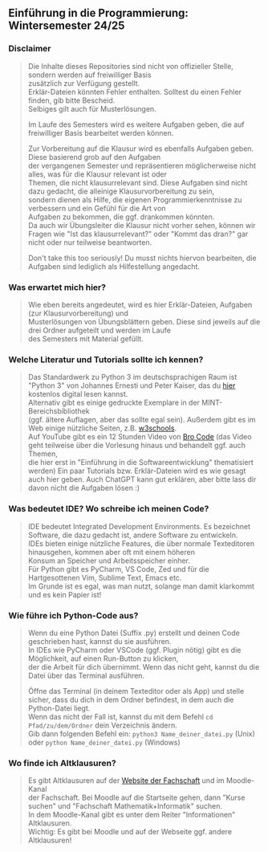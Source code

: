 ## Einführung in die Programmierung: Wintersemester 24/25

### Disclaimer
> Die Inhalte dieses Repositories sind nicht von offizieller Stelle, sondern werden auf freiwilliger Basis  
> zusätzlich zur Verfügung gestellt.  
> Erklär-Dateien könnten Fehler enthalten. Solltest du einen Fehler finden, gib bitte Bescheid.  
> Selbiges gilt auch für Musterlösungen.
>
> Im Laufe des Semesters wird es weitere Aufgaben geben, die auf freiwilliger Basis bearbeitet werden können.  
>
> Zur Vorbereitung auf die Klausur wird es ebenfalls Aufgaben geben. Diese basierend grob auf den Aufgaben  
> der vergangenen Semester und repräsentieren möglicherweise nicht alles, was für die Klausur relevant ist oder  
> Themen, die nicht klausurrelevant sind. Diese Aufgaben sind nicht dazu gedacht, die alleinige Klausurvorbereitung zu sein,  
> sondern dienen als Hilfe, die eigenen Programmierkenntnisse zu verbessern und ein Gefühl für die Art von  
> Aufgaben zu bekommen, die ggf. drankommen könnten.  
> Da auch wir Übungsleiter die Klausur nicht vorher sehen, können wir Fragen wie "Ist das klausurrelevant?" oder "Kommt das dran?"
> gar nicht oder nur teilweise beantworten.
>
> Don't take this too seriously! Du musst nichts hiervon bearbeiten, die Aufgaben sind lediglich als Hilfestellung angedacht.


### Was erwartet mich hier?
> Wie eben bereits angedeutet, wird es hier Erklär-Dateien, Aufgaben (zur Klausurvorbereitung) und  
> Musterlösungen von Übungsblättern geben. Diese sind jeweils auf die drei Ordner aufgeteilt und werden im Laufe  
> des Semesters mit Material gefüllt.


### Welche Literatur und Tutorials sollte ich kennen?
> Das Standardwerk zu Python 3 im deutschsprachigen Raum ist "Python 3" von Johannes Ernesti und Peter Kaiser, das du
> [hier](https://openbook.rheinwerk-verlag.de/python/) kostenlos digital lesen kannst.  
> Alternativ gibt es einige gedruckte Exemplare in der MINT-Bereichsbibliothek  
> (ggf. ältere Auflagen, aber das sollte egal sein).
> Außerdem gibt es im Web einige nützliche Seiten, z.B. [w3schools](https://www.w3schools.com/python/default.asp).  
> Auf YouTube gibt es ein 12 Stunden Video von [Bro Code](https://www.youtube.com/watch?v=ix9cRaBkVe0) (das Video geht teilweise über die Vorlesung hinaus und behandelt ggf. auch Themen,  
> die hier erst in "Einführung in die Softwareentwicklung" thematisiert werden)
> Ein paar Tutorials bzw. Erklär-Dateien wird es wie gesagt auch hier geben.
> Auch ChatGPT kann gut erklären, aber bitte lass dir davon nicht die Aufgaben lösen :)


### Was bedeutet IDE? Wo schreibe ich meinen Code?
> IDE bedeutet Integrated Development Environments. Es bezeichnet Software, die dazu gedacht ist, andere Software zu entwickeln.  
> IDEs bieten einige nützliche Features, die über normale Texteditoren hinausgehen, kommen aber oft mit einem höheren  
> Konsum an Speicher und Arbeitsspeicher einher.  
> Für Python gibt es PyCharm, VS Code, Zed und für die Hartgesottenen Vim, Sublime Text, Emacs etc.  
> Im Grunde ist es egal, was man nutzt, solange man damit klarkommt und es kein Papier ist!



### Wie führe ich Python-Code aus?
> Wenn du eine Python Datei (Suffix .py) erstellt und deinen Code geschrieben hast, kannst du sie ausführen.  
> In IDEs wie PyCharm oder VSCode (ggf. Plugin nötig) gibt es die Möglichkeit, auf einen Run-Button zu klicken,  
> der die Arbeit für dich übernimmt. Wenn das nicht geht, kannst du die Datei über das Terminal ausführen.
>
> Öffne das Terminal (in deinem Texteditor oder als App) und stelle sicher, dass du dich in dem Ordner befindest, in dem
> auch die Python-Datei liegt.  
> Wenn das nicht der Fall ist, kannst du mit dem Befehl `cd Pfad/zu/dem/Ordner` dein Verzeichnis ändern.  
> Gib dann folgenden Befehl ein: `python3 Name_deiner_datei.py` (Unix) oder `python Name_deiner_datei.py` (Windows)



### Wo finde ich Altklausuren?
> Es gibt Altklausuren auf der [Website der Fachschaft](https://fachschaft.mathe-informatik.uni-mainz.de) und im Moodle-Kanal  
> der Fachschaft. Bei Moodle auf die Startseite gehen, dann "Kurse suchen" und "Fachschaft Mathematik+Informatik" suchen.  
> In dem Moodle-Kanal gibt es unter dem Reiter "Informationen" Altklausuren.  
> Wichtig: Es gibt bei Moodle und auf der Webseite ggf. andere Altklausuren!
